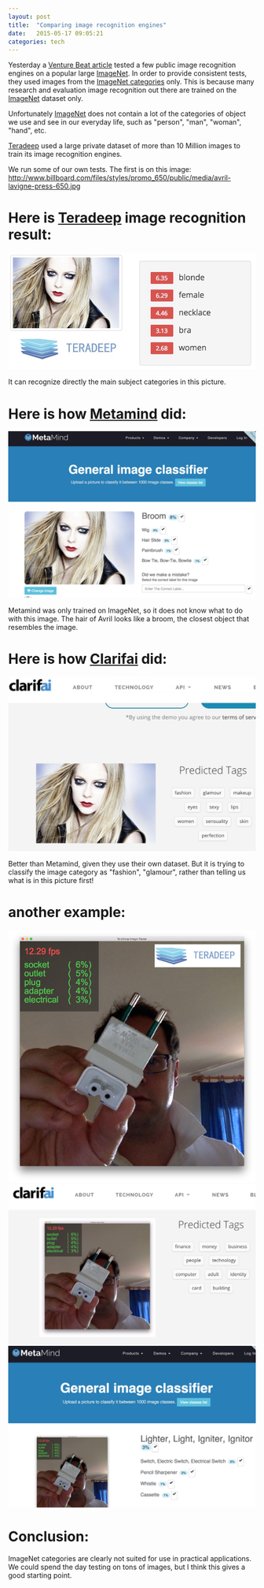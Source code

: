 ```yaml
---
layout: post
title:  "Comparing image recognition engines"
date:   2015-05-17 09:05:21
categories: tech
---
```


Yesterday a [Venture Beat article] tested a few public image recognition engines on a popular large [ImageNet]. In order to provide consistent tests, they used images from the [ImageNet categories](http://image-net.org/challenges/LSVRC/2014/browse-synsets) only. This is because many research and evaluation image recognition out there are trained on the [ImageNet] dataset only. 

Unfortunately [ImageNet] does not contain a lot of the categories of object we use and see in our everyday life, such as "person", "man", "woman", "hand", etc.

[Teradeep] used a large private dataset of more than 10 Million images to train its image recognition engines.

We run some of our own tests. The first is on this image: http://www.billboard.com/files/styles/promo_650/public/media/avril-lavigne-press-650.jpg


# Here is [Teradeep] image recognition result:
![avril-td](/assets/image-rec/Avril-td.jpg)

It can recognize directly the main subject categories in this picture.

# Here is how [Metamind] did:
![avril-metamind](/assets/image-rec/Avril-metamind.jpg)

Metamind was only trained on ImageNet, so it does not know what to do with this image.
The hair of Avril looks like a broom, the closest object that resembles the image.


# Here is how [Clarifai] did:
![avril-clarifai](/assets/image-rec/Avril-clarifai.jpg)

Better than Metamind, given they use their own dataset. But it is trying to classify the image category as "fashion", "glamour", rather than telling us what is in this picture first!

# another example:

![adapter-td](/assets/image-rec/adapter-td.jpg)
![adapter-clarifai](/assets/image-rec/adapter-clarifai.jpg)
![adapter-metamind](/assets/image-rec/adapter-metamind.jpg)

# Conclusion:

ImageNet categories are clearly not suited for use in practical applications.
We could spend the day testing on tons of images, but I think this gives a good starting point.


[Venture Beat article]: http://venturebeat.com/2015/05/16/how-stephen-wolframs-image-recognition-tool-performs-against-5-alternatives

[Teradeep]: http://www.teradeep.com/index.html
[Clarifai]: http://www.clarifai.com/
[Metamind]: https://www.metamind.io/
[ImageNet]: http://www.image-net.org/
